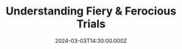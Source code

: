 ---
video:
  type: vimeo
  id: 918995097
speaker:
  permalink: bart-wilkins
  name: Bart Wilkins
title: Understanding Fiery & Ferocious Trials
image: https://i.imgur.com/ItHIiV1.png
date: 2024-03-03T14:30:00.000Z
series: "writing-on-the-wall"
---